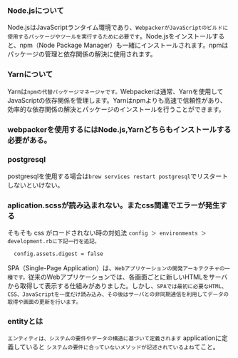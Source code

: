 ### Node.jsについて
 Node.jsはJavaScriptランタイム環境であり、`WebpackerがJavaScriptのビルドに使用するパッケージやツールを実行するために必要です`。Node.jsをインストールすると、npm（Node Package Manager）も一緒にインストールされます。npmはパッケージの管理と依存関係の解決に使用されます。
 
 
### Yarnについて


Yarnは`npmの代替パッケージマネージャです。`Webpackerは通常、Yarnを使用してJavaScriptの依存関係を管理します。Yarnはnpmよりも高速で信頼性があり、効率的な依存関係の解決とパッケージのインストールを行うことができます。


### webpackerを使用するにはNode.js,Yarnどちらもインストールする必要がある。

### postgresql
postgresqlを使用する場合は`brew services restart postgresql`でリスタートしないといけない。



### aplication.scssが読み込まれない。またcss関連でエラーが発生する

そもそも css がロードされない時の対処法
`config ＞ environments ＞ development.rbに下記一行を追記。`

```
  config.assets.digest = false
```


SPA（Single-Page Application）は、`Webアプリケーションの開発アーキテクチャの一種です。`従来のWebアプリケーションでは、各画面ごとに新しいHTMLをサーバから取得して表示する仕組みがありました。しかし、`SPAでは最初に必要なHTML、CSS、JavaScriptを一度だけ読み込み、その後はサーバとの非同期通信を利用してデータの取得や画面の更新を行います。`


### entityとは
`エンティティは、システムの要件やデータの構造に基づいて定義されます`
applicationに定義していると
`システムの要件に合っていないメソッドが記述されているよね`てこと。


